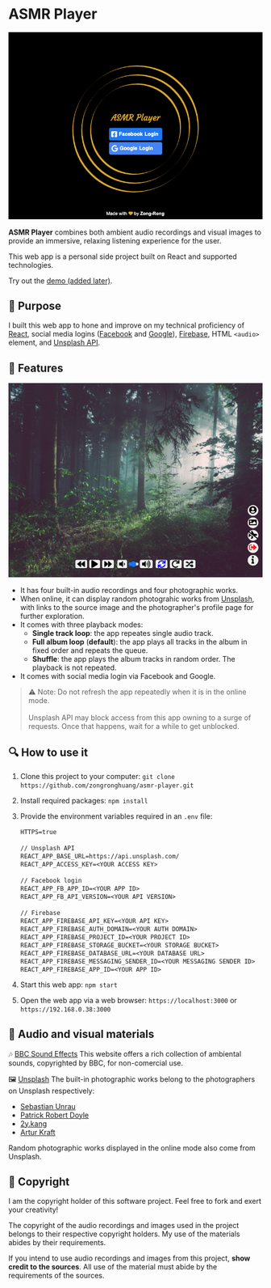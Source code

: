 # ASMR Player

![login page demo](login_page.jpg)

**ASMR Player** combines both ambient audio recordings and visual images to provide an immersive, relaxing listening experience for the user. 

This web app is a personal side project built on React and supported technologies. 

Try out the [demo (added later)]().

## :beginner: Purpose

I built this web app to hone and improve on my technical proficiency of [React](https://reactjs.org), social media logins ([Facebook](https://developers.facebook.com/docs/facebook-login/) and [Google](https://developers.google.com/identity)), [Firebase](https://firebase.google.com), HTML `<audio>` element, and [Unsplash API](https://unsplash.com/developers).

## :musical_note: Features

![app page demo](app_page.jpg)

* It has four built-in audio recordings and four photographic works.
* When online, it can display random photograhic works from [Unsplash](https://unsplash.com/), with links to the source image and the photographer's profile page for further exploration.
* It comes with three playback modes: 
  * __Single track loop__: the app repeates single audio track.
  * __Full album loop__ (__default__): the app plays all tracks in the album in fixed order and repeats the queue.
  * __Shuffle__: the app plays the album tracks in random order. The playback is not repeated.
* It comes with social media login via Facebook and Google.

> :warning: Note:
Do not refresh the app repeatedly when it is in the online mode.<br/><br/>Unsplash API may block access from this app owning to a surge of requests. Once that happens, wait for a while to get unblocked.


## :mag: How to use it

1. Clone this project to your computer:
`git clone https://github.com/zongronghuang/asmr-player.git`

2. Install required packages:
`npm install`

3. Provide the environment variables required in an `.env` file:

    ```
    HTTPS=true

    // Unsplash API
    REACT_APP_BASE_URL=https://api.unsplash.com/
    REACT_APP_ACCESS_KEY=<YOUR ACCESS KEY>

    // Facebook login
    REACT_APP_FB_APP_ID=<YOUR APP ID>
    REACT_APP_FB_API_VERSION=<YOUR API VERSION>

    // Firebase
    REACT_APP_FIREBASE_API_KEY=<YOUR API KEY>
    REACT_APP_FIREBASE_AUTH_DOMAIN=<YOUR AUTH DOMAIN>
    REACT_APP_FIREBASE_PROJECT_ID=<YOUR PROJECT ID>
    REACT_APP_FIREBASE_STORAGE_BUCKET=<YOUR STORAGE BUCKET>
    REACT_APP_FIREBASE_DATABASE_URL=<YOUR DATABASE URL>
    REACT_APP_FIREBASE_MESSAGING_SENDER_ID=<YOUR MESSAGING SENDER ID>
    REACT_APP_FIREBASE_APP_ID=<YOUR APP ID>
    ```

4. Start this web app:
`npm start`

5. Open the web app via a web browser:
`https://localhost:3000` or `https://192.168.0.38:3000`

## :gem: Audio and visual materials

:notes: [BBC Sound Effects](https://sound-effects.bbcrewind.co.uk)
This website offers a rich collection of ambiental sounds, copyrighted by BBC, for non-comercial use.

:framed_picture: [Unsplash](https://unsplash.com/)
The built-in photographic works belong to the photographers on Unsplash respectively:
* [Sebastian Unrau](https://unsplash.com/photos/sp-p7uuT0tw)
* [Patrick Robert Doyle](https://unsplash.com/photos/31wW1qeNoeM)
* [2y.kang](https://unsplash.com/photos/Q2ykqnomVHY)
* [Artur Kraft](https://unsplash.com/photos/mZk3lQzf0Xo)

Random photographic works displayed in the online mode also come from Unsplash.

## :open_book: Copyright

I am the copyright holder of this software project. Feel free to fork and exert your creativity!

The copyright of the audio recordings and images used in the project belongs to their respective copyright holders. My use of the materials abides by their requirements.

If you intend to use audio recordings and images from this project, __show credit to the sources__. All use of the material must abide by the requirements of the sources.

